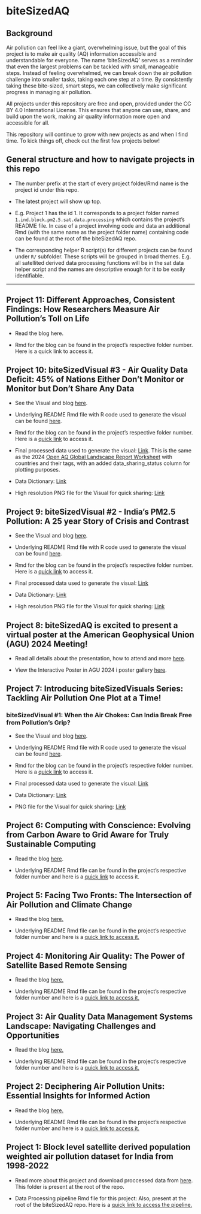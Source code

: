 
<!-- README.md is generated from README.Rmd. Please edit that file -->

# biteSizedAQ

<!-- badges: start -->
<!-- badges: end -->

## Background

Air pollution can feel like a giant, overwhelming issue, but the goal of
this project is to make air quality (AQ) information accessible and
understandable for everyone. The name ‘biteSizedAQ’ serves as a reminder
that even the largest problems can be tackled with small, manageable
steps. Instead of feeling overwhelmed, we can break down the air
pollution challenge into smaller tasks, taking each one step at a time.
By consistently taking these bite-sized, smart steps, we can
collectively make significant progress in managing air pollution.

All projects under this repository are free and open, provided under the
CC BY 4.0 International License. This ensures that anyone can use,
share, and build upon the work, making air quality information more open
and accessible for all.

This repository will continue to grow with new projects as and when I
find time. To kick things off, check out the first few projects below!

## General structure and how to navigate projects in this repo

- The number prefix at the start of every project folder/Rmd name is the
  project id under this repo.

- The latest project will show up top.

- E.g. Project 1 has the id 1. It corresponds to a project folder named
  `1.ind.block.pm2.5.sat.data.processing` which contains the project’s
  README file. In case of a project involving code and data an
  additional Rmd (with the same name as the project folder name)
  containing code can be found at the root of the biteSizedAQ repo.

- The corresponding helper R script(s) for different projects can be
  found under `R/` subfolder. These scripts will be grouped in broad
  themes. E.g. all satellited derived data processing functions will be
  in the sat data helper script and the names are descriptive enough for
  it to be easily identifiable.  

------------------------------------------------------------------------

## Project 11: Different Approaches, Consistent Findings: How Researchers Measure Air Pollution’s Toll on Life

- Read the blog here.

- Rmd for the blog can be found in the project’s respective folder
  number. Here is a quick link to access it.

## Project 10: biteSizedVisual \#3 - Air Quality Data Deficit: 45% of Nations Either Don’t Monitor or Monitor but Don’t Share Any Data

- See the Visual and blog
  [here](https://github.com/AarshBatra/biteSizedAQ/tree/main/10.bite.sized.vis.3.openaq.gl.2024.report.summary).

- Underlying README Rmd file with R code used to generate the visual can
  be found
  [here](https://github.com/AarshBatra/biteSizedAQ/blob/main/10.bite.sized.vis.3.openaq.gl.2024.report.summary.Rmd).

- Rmd for the blog can be found in the project’s respective folder
  number. Here is a [quick
  link](https://github.com/AarshBatra/biteSizedAQ/blob/main/10.bite.sized.vis.3.openaq.gl.2024.report.summary/README.Rmd)
  to access it.

- Final processed data used to generate the visual:
  [Link](https://github.com/AarshBatra/biteSizedAQ/blob/main/10.bite.sized.vis.3.openaq.gl.2024.report.summary/final.plot.data.csv).
  This is the same as the 2024 [Open AQ Global Landscape Report
  Worksheet](https://docs.google.com/spreadsheets/d/1SVd5ODK2cCEmV0eIS7gn6gmWMvUufxIOfaCOX8Ukb2w/edit?gid=0#gid=0)
  with countries and their tags, with an added data_sharing_status
  column for plotting purposes.

- Data Dictionary:
  [Link](https://github.com/AarshBatra/biteSizedAQ/blob/main/10.bite.sized.vis.3.openaq.gl.2024.report.summary/data_dictionary.txt)

- High resolution PNG file for the Visual for quick sharing:
  [Link](https://github.com/AarshBatra/biteSizedAQ/blob/main/10.bite.sized.vis.3.openaq.gl.2024.report.summary/final.plt.png)

## Project 9: biteSizedVisual \#2 - **India’s PM2.5 Pollution: A 25 year Story of Crisis and Contrast**

- See the Visual and blog
  [here](https://github.com/AarshBatra/biteSizedAQ/tree/main/9.bite.sized.vis.2.ind.st.pol.time.series).

- Underlying README Rmd file with R code used to generate the visual can
  be found
  [here](https://github.com/AarshBatra/biteSizedAQ/blob/main/9.bite.sized.vis.2.ind.st.pol.time.series.Rmd).

- Rmd for the blog can be found in the project’s respective folder
  number. Here is a [quick
  link](https://github.com/AarshBatra/biteSizedAQ/blob/main/9.bite.sized.vis.2.ind.st.pol.time.series/README.Rmd)
  to access it.

- Final processed data used to generate the visual:
  [Link](https://github.com/AarshBatra/biteSizedAQ/blob/main/9.bite.sized.vis.2.ind.st.pol.time.series/ind_st_lev_pol_1998_2020_final.csv)

- Data Dictionary:
  [Link](https://github.com/AarshBatra/biteSizedAQ/blob/main/9.bite.sized.vis.2.ind.st.pol.time.series/data.dictionary.txt)

- High resolution PNG file for the Visual for quick sharing:
  [Link](https://github.com/AarshBatra/biteSizedAQ/blob/main/9.bite.sized.vis.2.ind.st.pol.time.series/final.plt.png)

## Project 8: biteSizedAQ is excited to present a virtual poster at the American Geophysical Union (AGU) 2024 Meeting!

- Read all details about the presentation, how to attend and more
  [here](https://github.com/AarshBatra/biteSizedAQ/tree/main/8.bite.sized.aq.agu.2024).

- View the Interactive Poster in AGU 2024 i poster gallery
  [here](https://agu24.ipostersessions.com/?s=44-C2-EF-00-5E-C4-D9-49-C9-F1-E2-DD-3B-B0-99-E9).

## Project 7: Introducing biteSizedVisuals Series: Tackling Air Pollution One Plot at a Time!

### biteSizedVisual \#1: When the Air Chokes: Can India Break Free from Pollution’s Grip?

- See the Visual and blog
  [here](https://github.com/AarshBatra/biteSizedAQ/tree/main/7.bite.sized.vis.1.ind_bl_pol_dist).

- Underlying README Rmd file with R code used to generate the visual can
  be found
  [here](https://github.com/AarshBatra/biteSizedAQ/blob/main/7.bite.sized.vis.1.ind_bl_pol_dist.Rmd).

- Rmd for the blog can be found in the project’s respective folder
  number. Here is a [quick
  link](https://github.com/AarshBatra/biteSizedAQ/blob/main/7.bite.sized.vis.1.ind_bl_pol_dist/README.Rmd)
  to access it.

- Final processed data used to generate the visual:
  [Link](https://github.com/AarshBatra/biteSizedAQ/blob/main/7.bite.sized.vis.1.ind_bl_pol_dist/final_data.csv)

- Data Dictionary:
  [Link](https://github.com/AarshBatra/biteSizedAQ/blob/main/7.bite.sized.vis.1.ind_bl_pol_dist/data.dictionary.txt)

- PNG file for the Visual for quick sharing:
  [Link](https://github.com/AarshBatra/biteSizedAQ/blob/main/7.bite.sized.vis.1.ind_bl_pol_dist/final.plot.png)

## Project 6: Computing with Conscience: Evolving from Carbon Aware to Grid Aware for Truly Sustainable Computing

- Read the blog
  [here](https://github.com/AarshBatra/biteSizedAQ/tree/main/6.carbon.aware.computing).

- Underlying README Rmd file can be found in the project’s respective
  folder number and here is a [quick
  link](https://github.com/AarshBatra/biteSizedAQ/blob/main/6.carbon.aware.computing/README.Rmd)
  to access it.

## Project 5: Facing Two Fronts: The Intersection of Air Pollution and Climate Change

- Read the blog
  [here.](https://github.com/AarshBatra/biteSizedAQ/tree/main/5.aq.climate.change)

- Underlying README Rmd file can be found in the project’s respective
  folder number and here is a [quick link to access
  it.](https://github.com/AarshBatra/biteSizedAQ/blob/main/5.aq.climate.change/README.Rmd)

## Project 4: Monitoring Air Quality: The Power of Satellite Based Remote Sensing

- Read the blog
  [here.](https://github.com/AarshBatra/biteSizedAQ/tree/main/4.aq.remote.sensing)

- Underlying README Rmd file can be found in the project’s respective
  folder number and here is a [quick link to access
  it.](https://github.com/AarshBatra/biteSizedAQ/blob/main/4.aq.remote.sensing/README.Rmd)

## Project 3: Air Quality Data Management Systems Landscape: Navigating Challenges and Opportunities

- Read the blog
  [here.](https://github.com/AarshBatra/biteSizedAQ/tree/main/3.aq.dms)

- Underlying README Rmd file can be found in the project’s respective
  folder number and here is a [quick link to access
  it.](https://github.com/AarshBatra/biteSizedAQ/blob/main/3.aq.dms/README.Rmd)

## Project 2: Deciphering Air Pollution Units: Essential Insights for Informed Action

- Read the blog
  [here.](https://github.com/AarshBatra/biteSizedAQ/tree/main/2.air.pol.units.explainer)

- Underlying README Rmd file can be found in the project’s respective
  folder number and here is a [quick link to access
  it.](https://github.com/AarshBatra/biteSizedAQ/blob/main/2.air.pol.units.explainer/README.Rmd)

## Project 1: Block level satellite derived population weighted air pollution dataset for India from 1998-2022

- Read more about this project and download proccessed data from
  [here](https://github.com/AarshBatra/biteSizedAQ/tree/main/1.ind.block.pm2.5.sat.data.processing).
  This folder is present at the root of the repo.

- Data Processing pipeline Rmd file for this project: Also, present at
  the root of the biteSizedAQ repo. Here is a [quick link to access the
  pipeline.](https://github.com/AarshBatra/biteSizedAQ/blob/main/1.ind.block.pm2.5.sat.data.processing.Rmd)
